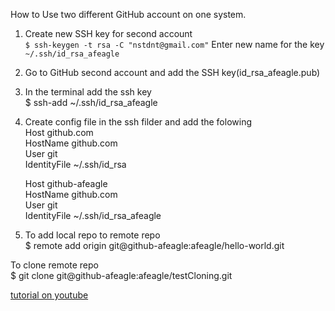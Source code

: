 How to Use two different GitHub account on one system.

1. Create new SSH key for second account  
`$ ssh-keygen -t rsa -C "nstdnt@gmail.com"`
	Enter new name for the key  
`~/.ssh/id_rsa_afeagle`	
2. Go to GitHub second account and add the SSH key(id_rsa_afeagle.pub)

3. In the terminal add the ssh key  
	$ ssh-add ~/.ssh/id_rsa_afeagle  
	
4. Create config file in the ssh filder and add the folowing  
	Host github.com  
   		HostName github.com  
   		User git  
   		IdentityFile ~/.ssh/id_rsa  
   
	Host github-afeagle      
   		HostName github.com  
   		User git  
   		IdentityFile ~/.ssh/id_rsa_afeagle  
   		
5. To add local repo to remote repo  
	$ remote add origin git@github-afeagle:afeagle/hello-world.git  
	
To clone remote repo  
	$ git clone git@github-afeagle:afeagle/testCloning.git  
	
	
[tutorial on youtube](https://www.youtube.com/watch?v=fnSRBRiQIU8)
